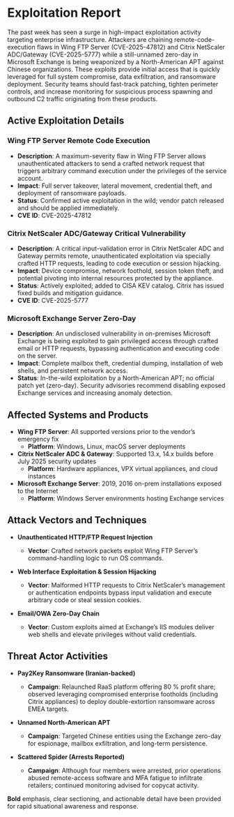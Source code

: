 # Exploitation Report

The past week has seen a surge in high-impact exploitation activity targeting enterprise infrastructure. Attackers are chaining remote-code-execution flaws in Wing FTP Server (CVE-2025-47812) and Citrix NetScaler ADC/Gateway (CVE-2025-5777) while a still-unnamed zero-day in Microsoft Exchange is being weaponized by a North-American APT against Chinese organizations. These exploits provide initial access that is quickly leveraged for full system compromise, data exfiltration, and ransomware deployment. Security teams should fast-track patching, tighten perimeter controls, and increase monitoring for suspicious process spawning and outbound C2 traffic originating from these products.

## Active Exploitation Details

### Wing FTP Server Remote Code Execution
- **Description**: A maximum-severity flaw in Wing FTP Server allows unauthenticated attackers to send a crafted network request that triggers arbitrary command execution under the privileges of the service account.  
- **Impact**: Full server takeover, lateral movement, credential theft, and deployment of ransomware payloads.  
- **Status**: Confirmed active exploitation in the wild; vendor patch released and should be applied immediately.  
- **CVE ID**: CVE-2025-47812  

### Citrix NetScaler ADC/Gateway Critical Vulnerability
- **Description**: A critical input-validation error in Citrix NetScaler ADC and Gateway permits remote, unauthenticated exploitation via specially crafted HTTP requests, leading to code execution or session hijacking.  
- **Impact**: Device compromise, network foothold, session token theft, and potential pivoting into internal resources protected by the appliance.  
- **Status**: Actively exploited; added to CISA KEV catalog. Citrix has issued fixed builds and mitigation guidance.  
- **CVE ID**: CVE-2025-5777  

### Microsoft Exchange Server Zero-Day
- **Description**: An undisclosed vulnerability in on-premises Microsoft Exchange is being exploited to gain privileged access through crafted email or HTTP requests, bypassing authentication and executing code on the server.  
- **Impact**: Complete mailbox theft, credential dumping, installation of web shells, and persistent network access.  
- **Status**: In-the-wild exploitation by a North-American APT; no official patch yet (zero-day). Security advisories recommend disabling exposed Exchange services and increasing anomaly detection.  

## Affected Systems and Products

- **Wing FTP Server**: All supported versions prior to the vendor’s emergency fix  
  - **Platform**: Windows, Linux, macOS server deployments  
- **Citrix NetScaler ADC & Gateway**: Supported 13.x, 14.x builds before July 2025 security updates  
  - **Platform**: Hardware appliances, VPX virtual appliances, and cloud instances  
- **Microsoft Exchange Server**: 2019, 2016 on-prem installations exposed to the Internet  
  - **Platform**: Windows Server environments hosting Exchange services  

## Attack Vectors and Techniques

- **Unauthenticated HTTP/FTP Request Injection**  
  - **Vector**: Crafted network packets exploit Wing FTP Server’s command-handling logic to run OS commands.  

- **Web Interface Exploitation & Session Hijacking**  
  - **Vector**: Malformed HTTP requests to Citrix NetScaler’s management or authentication endpoints bypass input validation and execute arbitrary code or steal session cookies.  

- **Email/OWA Zero-Day Chain**  
  - **Vector**: Custom exploits aimed at Exchange’s IIS modules deliver web shells and elevate privileges without valid credentials.  

## Threat Actor Activities

- **Pay2Key Ransomware (Iranian-backed)**  
  - **Campaign**: Relaunched RaaS platform offering 80 % profit share; observed leveraging compromised enterprise footholds (including Citrix appliances) to deploy double-extortion ransomware across EMEA targets.  

- **Unnamed North-American APT**  
  - **Campaign**: Targeted Chinese entities using the Exchange zero-day for espionage, mailbox exfiltration, and long-term persistence.  

- **Scattered Spider (Arrests Reported)**  
  - **Campaign**: Although four members were arrested, prior operations abused remote-access software and MFA fatigue to infiltrate retailers; continued monitoring advised for copycat activity.  

**Bold** emphasis, clear sectioning, and actionable detail have been provided for rapid situational awareness and response.
